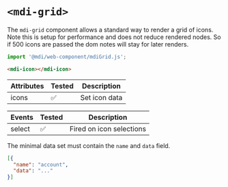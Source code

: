 # `<mdi-grid>`

The `mdi-grid` component allows a standard way to render a grid of icons. Note this is setup for performance and does not reduce rendered nodes. So if 500 icons are passed the dom notes will stay for later renders.

```typescript
import '@mdi/web-component/mdiGrid.js';
```

```html
<mdi-icon></mdi-icon>
```

| Attributes | Tested   | Description |
| ---------- | -------- | ----------- |
| icons      | &#x2705; | Set icon data |

| Events     | Tested   | Description |
| ---------- | -------- | ----------- |
| select     | &#x2705; | Fired on icon selections |

The minimal data set must contain the `name` and `data` field.

```json
[{
  "name": "account",
  "data": "..."
}]
```